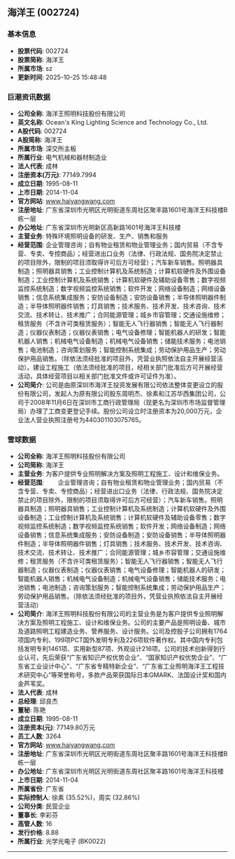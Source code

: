 ## 海洋王 (002724)

### 基本信息

- **股票代码**: 002724
- **股票简称**: 海洋王
- **所属市场**: sz
- **更新时间**: 2025-10-25 15:48:48

### 巨潮资讯数据

- **公司全称**: 海洋王照明科技股份有限公司
- **英文名称**: Ocean's King Lighting Science and Technology Co., Ltd.
- **A股代码**: 002724
- **A股简称**: 海洋王
- **所属市场**: 深交所主板
- **所属行业**: 电气机械和器材制造业
- **法人代表**: 成林
- **注册资本(万元)**: 77149.7994
- **成立日期**: 1995-08-11
- **上市日期**: 2014-11-04
- **官方网站**: www.haiyangwang.com
- **注册地址**: 广东省深圳市光明区光明街道东周社区聚丰路1601号海洋王科技楼B栋一层
- **办公地址**: 广东省深圳市光明新区高新路1601号海洋王科技楼
- **主营业务**: 特殊环境照明设备的研发、生产、销售和服务
- **经营范围**: 企业管理咨询；自有物业租赁和物业管理业务；国内贸易（不含专营、专卖、专控商品）；经营进出口业务（法律、行政法规、国务院决定禁止的项目除外，限制的项目须取得许可后方可经营）；汽车新车销售。照明器具制造；照明器具销售；工业控制计算机及系统制造；计算机软硬件及外围设备制造；工业控制计算机及系统销售；计算机软硬件及辅助设备零售；数字视频监控系统制造；数字视频监控系统销售；软件开发；网络设备制造；网络设备销售；信息系统集成服务；安防设备制造；安防设备销售；半导体照明器件制造；半导体照明器件销售；灯具销售；技术服务、技术开发、技术咨询、技术交流、技术转让、技术推广；合同能源管理；城乡市容管理；交通设施维修；租赁服务（不含许可类租赁服务）；智能无人飞行器销售；智能无人飞行器制造；仪器仪表制造；仪器仪表销售；电气设备修理；智能机器人的研发；智能机器人销售；机械电气设备制造；机械电气设备销售；储能技术服务；电池销售；电池制造；咨询策划服务；智能控制系统集成；劳动保护用品生产；劳动保护用品销售。（除依法须经批准的项目外，凭营业执照依法自主开展经营活动）。建设工程施工（依法须经批准的项目，经相关部门批准后方可开展经营活动，具体经营项目以相关部门批准文件或许可证件为准）。
- **公司简介**: 公司是由原深圳市海洋王投资发展有限公司依法整体变更设立的股份有限公司，发起人为原有限公司股东周明杰、徐素和江苏华西集团公司，公司于2008年11月6日在深圳市工商行政管理局（现更名为深圳市市场监督管理局）办理了工商变更登记手续。股份公司设立时注册资本为20,000万元，企业法人营业执照注册号为440301103075765。

### 雪球数据

- **公司全称**: 海洋王照明科技股份有限公司
- **公司简称**: 海洋王
- **主营业务**: 为客户提供专业照明解决方案及照明工程施工、设计和维保业务。
- **经营范围**: 　　企业管理咨询；自有物业租赁和物业管理业务；国内贸易（不含专营、专卖、专控商品）；经营进出口业务（法律、行政法规、国务院决定禁止的项目除外，限制的项目须取得许可后方可经营）；汽车新车销售。照明器具制造；照明器具销售；工业控制计算机及系统制造；计算机软硬件及外围设备制造；工业控制计算机及系统销售；计算机软硬件及辅助设备零售；数字视频监控系统制造；数字视频监控系统销售；软件开发；网络设备制造；网络设备销售；信息系统集成服务；安防设备制造；安防设备销售；半导体照明器件制造；半导体照明器件销售；灯具销售；技术服务、技术开发、技术咨询、技术交流、技术转让、技术推广；合同能源管理；城乡市容管理；交通设施维修；租赁服务（不含许可类租赁服务）；智能无人飞行器销售；智能无人飞行器制造；仪器仪表制造；仪器仪表销售；电气设备修理；智能机器人的研发；智能机器人销售；机械电气设备制造；机械电气设备销售；储能技术服务；电池销售；电池制造；咨询策划服务；智能控制系统集成；劳动保护用品生产；劳动保护用品销售。（除依法须经批准的项目外，凭营业执照依法自主开展经营活动）
- **公司简介**: 海洋王照明科技股份有限公司的主营业务是为客户提供专业照明解决方案及照明工程施工、设计和维保业务。公司的主要产品是照明设备、城市及道路照明工程建造业务、管养服务、设计服务。公司及控股子公司拥有1764项国内专利、199项PCT国外发明专利及226项软件著作权。其中国内专利包括发明专利1461项、实用新型87项、外观设计216项。公司的技术创新得到行业认可，先后荣获“广东省知识产权优势企业”、“国家知识产权优势企业”、“广东省工业设计中心”、“广东省专精特新企业”、“广东省工业照明海洋王工程技术研究中心”等荣誉称号，多款产品荣获国际日本GMARK、法国设计奖和国内金芦苇奖。
- **法人代表**: 成林
- **总经理**: 邱良杰
- **董秘**: 陈艳
- **成立日期**: 1995-08-11
- **注册资本(元)**: 77149.80万元
- **员工人数**: 3264
- **官方网站**: www.haiyangwang.com
- **注册地址**: 广东省深圳市光明区光明街道东周社区聚丰路1601号海洋王科技楼B栋一层
- **办公地址**: 广东省深圳市光明区光明街道东周社区聚丰路1601号海洋王科技楼
- **上市日期**: 2014-11-04
- **所属省份**: 广东省
- **实际控制人**: 徐素 (35.52%)，周实 (32.86%)
- **公司分类**: 民营企业
- **董事长**: 李彩芬
- **高管人数**: 16
- **发行价格**: 8.88
- **所属行业**: 光学光电子 (BK0022)

---